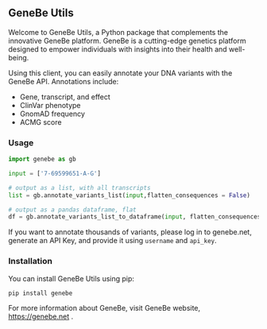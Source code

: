 ## GeneBe Utils
Welcome to GeneBe Utils, a Python package that complements the innovative GeneBe platform. GeneBe is a cutting-edge genetics platform designed to empower individuals with insights into their health and well-being.

Using this client, you can easily annotate your DNA variants with the GeneBe API. Annotations include:
* Gene, transcript, and effect
* ClinVar phenotype
* GnomAD frequency
* ACMG score

### Usage

```python
import genebe as gb

input = ['7-69599651-A-G']

# output as a list, with all transcripts
list = gb.annotate_variants_list(input,flatten_consequences = False)

# output as a pandas dataframe, flat
df = gb.annotate_variants_list_to_dataframe(input, flatten_consequences=True)

```

If you want to annotate thousands of variants, please log in to genebe.net, generate an API Key, and provide it using `username` and `api_key`.

### Installation
You can install GeneBe Utils using pip:

```
pip install genebe
```

For more information about GeneBe, visit GeneBe website, https://genebe.net .




